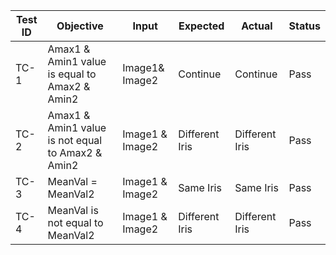 |Test ID| Objective|Input|Expected|Actual|Status|
| ------- | -------- |---------| ------- | -------- | -------- |
|TC-1|Amax1 & Amin1 value is equal to Amax2 & Amin2 | Image1& Image2 | Continue | Continue | Pass|
|TC-2|Amax1 & Amin1 value is not equal to Amax2 & Amin2 | Image1 & Image2|Different Iris|Different Iris| Pass|
|TC-3|MeanVal = MeanVal2| Image1 & Image2|Same Iris|Same Iris|Pass|
|TC-4|MeanVal is not equal to MeanVal2| Image1 & Image2|Different Iris|Different Iris|Pass|
